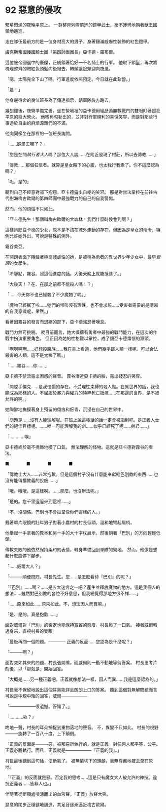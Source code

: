# 92 惡意的侵攻

繁星閃爍的夜晚平原上。
一群整齊列隊前進的鎧甲武士，毫不迷惘地朝著獸王國領地邁進。

走在隊伍最前方的是一位身材高大的男子，身著鑲滿威嚇性裝飾的紅色鎧甲。

盧克斯帝國護國騎士團「第四師團團長」亞卡德・羅布爾。

這位被帝國選中的豪傑，正統領著恰好一千名騎士的行軍。
他取下頭盔，再次將梳理整齊的暗紅色頭髮向後撥去，轉頭讓臉頰迎向夜風。

「嗯，太陽完全下山了嗎。行軍進度依照預定。今日就在此紮營。」

「是！」

他身邊待命的幾位班長為了傳達指示，朝軍隊後方跑去。

幾刻鐘後，夜營準備完善，坐在營地裡的亞卡德用經歷過無數戰鬥的雙眼盯著照亮平原的巨大營火。
他嘴角勾勒出的，並非對行軍順利的喜悅笑容，而是對那些行事過於自由的麻煩源頭們的不滿。

他向同樣坐在那裡的一位班長詢問。

「......威爾去哪了？」

「您是在問*執行者大人*嗎？那位大人說......在附近發現了村莊，所以去傳教......」

「傳教......那個狂信者。就算是皇女殿下的心腹，也太我行我素了。你不這麼認為嗎？」

「呃，是的」

聽到自己不經意對部下抱怨，亞卡德露出自嘲的笑容。
那是對無法掌控在前往古代樹海梅古歐爾的第四師團中最強戰力的自己的自我警惕。

然而，他的煩惱不只如此。

「亞卡德先生！那個叫梅古歐爾的大森林！我們什麼時候會到啊？」

這樣詢問亞卡德的少女，原本是不該在城外走動的存在。但因為是皇女的命令，特例允許她外出，可說是特殊的例外。

霧谷美亞。

在開朗表面下隱藏著極高殘虐性的她，是被稱為勇者的異世界少年少女中，最早*覺醒*的女學生。

「冷靜點，霧谷。照這個進度的話，大後天晚上就能抵達了。」

「大後天！？在、在那之前都不能殺人嗎！？」

「......今天你不也已經殺了不少魔物了嗎。」

「魔物已經膩了啦......牠們的慘叫沒有理性，也不會求饒......受害者需要的是清晰的自我意識呢，果然。」

看著因霧谷的發言而退縮的部下，亞卡德強忍著嘆息。

戰鬥力無可挑剔。
就目前而言，她大概擁有勇者中最強的戰鬥能力，在這次的作戰中扮演重要角色。
但正因為她的性格難以掌控，成了讓亞卡德煩惱的源頭。

「啊啊啊啊......好想殺魔族......我在書上看過，他們幾乎跟人類一樣呢。可以合法殺害的人類，這不是太棒了嗎。」

「......霧谷......你......」

亞卡德不禁流露出困惑的聲音。
霧谷湊近亞卡德的臉，露出殘忍的笑容。

「開膛手傑克......是我憧憬的存在。不受理性束縛的殺人魔。在異世界的話，我也能成為那樣的人。不屈服於暴力與權力的純粹死亡抵抗......在那邊的世界，是不被允許的啊。」

她陶醉地撫摸著身上殘留的傷痕和瘀青，沉浸在自己的世界中。

「問題是......沒有人能理解呢。在班上說這種話的話一定會被圍剿吧。是正義人士們的絕佳目標呢。......唯一可能理解我的*他*......似乎已經死了呢......榊君......」

「............唉」

亞卡德終於毫不掩飾地嘆了口氣。
無法理解的怪物。這就是亞卡德對霧谷的看法。

■　　　　■　　　　■　　　　■

「傳教士大人......非常抱歉，但是這個村子沒有什麼能奉獻給巴別教的東西......也沒有能傳播教義的設施......」

「哦。哦哦。是這樣啊。......那麼，也沒辦法呢。」

「是的。您千里迢迢來到這裡......」

「不，沒關係。巴別也不會拋棄像你們這樣的人。」

戴著單片眼鏡的壯年男子對著小農村的村長低頭，溫和地彎起眉梢。

他舉起一手拿著的教本和另一手的大十字杖展示，然後朝著「巴別」的方向輕輕低頭。

傳教失敗的他依然保持柔和的表情，轉身準備回到軍隊的營地。
然而，他像是想起什麼般停下腳步。

「......威爾大人？」

「———順便問問，村長先生。您......是怎麼看待『巴別』的呢？」

「『巴別』......嗎？......是五大迷宮之一吧？產生並釋放魔物的地方。這是我個人的想法......雖然對巴別教的各位不好意思，但我總覺得那地方很不祥......」

「......原來如此......原來如此。不，想法因人而異嘛。」

「是、是的。真是抱歉......」

面對威爾對「巴別」的否定也能保持寬容的態度，村長鬆了一口氣。
接著威爾轉過身來，直視村長的雙眼。

「最後再問一個問題。———— 正義的反面......您認為是什麼呢？」

「———啊？」

面對突如其來的問題，村長張開嘴，而威爾則一動不動地等待答案。
村長思考片刻後，以「那就是」開始回答。

「大概是......另一種正義吧。正義就像想法一樣，因人而異......我是這麼認為的。」

村長毫不保留地說出這個耳熟能詳且朗朗上口的答案。
聽到這個對無解問題而言可說是中規中矩的回答，威爾——————

「——————很遺憾。答錯了。」

「...........欸？」

咚地一聲，村長的耳朵捕捉到重物落地的聲音。
不，異變不只如此。
村長的視野———旋轉了一百八十度，上下顛倒。

「正義的反面是———惡。被那惡所執行的，就是正義。對任何人都平等，公平。正義必將執行。而且，正義就是——————『正義的我』。」

村長最後聽到這句話，便斷氣了。
被無情切下的頭顱，毫無尊嚴地被丟棄在原地。

「『正義』的反面就是惡。否定我的思考......這是只有魔女大人被允許的神技。違抗正義者......皆非人也。」

伴隨著從斷頸處噴湧而出的血液聲，「正義」放聲大笑。

惡意的闊步正穩健地邁進，其足音逐漸逼近梅古歐爾。
